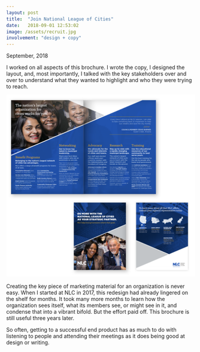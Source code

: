 ```yaml
---
layout: post
title:  "Join National League of Cities"
date:   2018-09-01 12:53:02
image: /assets/recruit.jpg
involvement: "design + copy"
---
```



<p class="date" markdown="1">
September, 2018
</p>



I worked on all aspects of this brochure. I wrote the copy, I designed the layout, and, most importantly, I talked with the key stakeholders over and over to understand what they wanted to highlight and who they were trying to reach.


[![Do more with the National League of Cities](/assets/nlc-recruiting.png)](/projects/FINAL-recruiting-brochure.pdf)


Creating the key piece of marketing material for an organization is never easy. When I started at NLC in 2017, this redesign had already lingered on the shelf for months. It took many more months to learn how the organization sees itself, what its members see, or might see in it, and condense that into a vibrant bifold. But the effort paid off. This brochure is still useful three years later.


So often, getting to a successful end product has as much to do with listening to people and attending their meetings as it does being good at design or writing.
